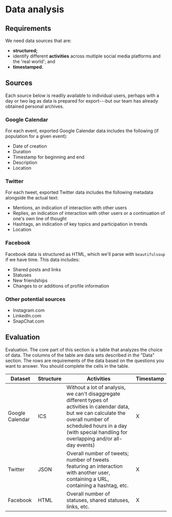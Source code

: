 # Data analysis

## Requirements

We need data sources that are:

- **structured;** 
- identify different **activities** across multiple social media platforms and the 'real world'; and
- **timestamped.**

## Sources

Each source below is readily available to individual users, perhaps with a day or two lag as data is prepared for export---but our team has already obtained personal archives.

### Google Calendar

For each event, exported Google Calendar data includes the following (if population for a given event):

- Date of creation
- Duration
- Timestamp for beginning and end
- Description
- Location

### Twitter

For each tweet, exported Twitter data includes the following metadata alongside the actual text:

- Mentions, an indication of interaction with other users
- Replies, an indication of interaction with other users or a continuation of one's own line of thought
- Hashtags, an indication of key topics and participation in trends
- Location

### Facebook

Facebook data is structured as HTML, which we'll parse with `beautifulsoup` if we have time. This data includes:

- Shared posts and links
- Statuses
- New friendships
- Changes to or additions of profile information

### Other potential sources

- Instagram.com
- LinkedIn.com
- SnapChat.com

## Evaluation

Evaluation. The core part of this section is a table that analyzes the choice of data. The columns of the table are data sets described in the "Data" section. The rows are requirements of the data based on the questions you want to answer. You should complete the cells in the table.

| Dataset | Structure | Activities | Timestamp |
| --- | --- | --- | --- |
| Google Calendar | ICS | Without a lot of analysis, we can't disaggregate different types of activities in calendar data, but we can calculate the overall number of scheduled hours in a day (with special handling for overlapping and/or all-day events) | X |
| Twitter | JSON | Overall number of tweets; number of tweets featuring an interaction with another user, containing a URL, containing a hashtag, etc. | X |
| Facebook | HTML | Overall number of statuses, shared statuses, links, etc. | X |